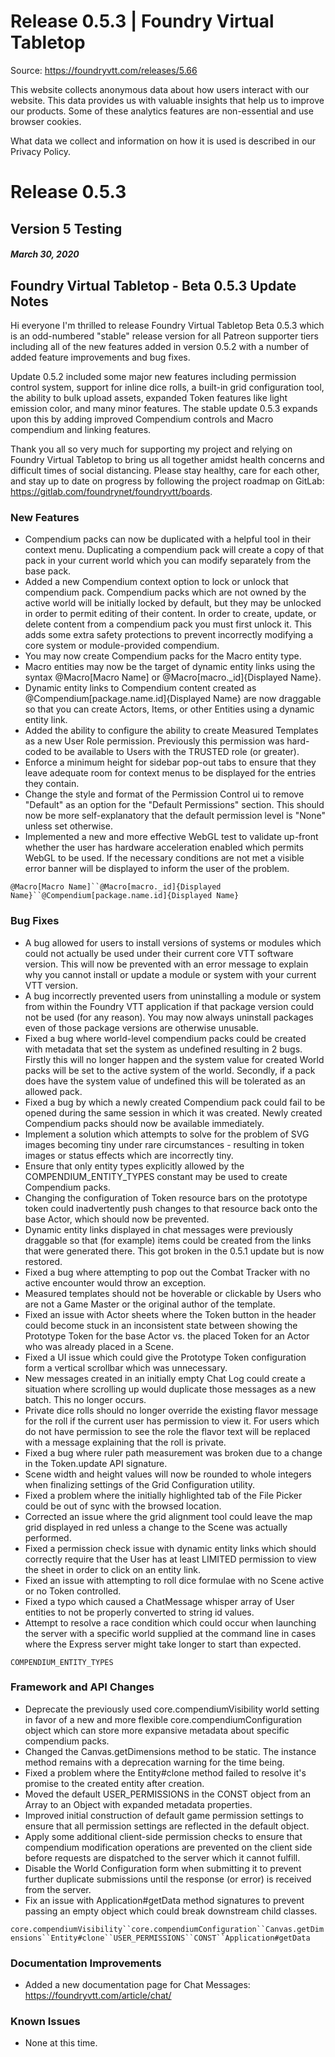 # Release 0.5.3 | Foundry Virtual Tabletop

Source: https://foundryvtt.com/releases/5.66

This website collects anonymous data about how users interact with our website. This data provides us with 
        valuable insights that help us to improve our products. Some of these analytics features are non-essential 
        and use browser cookies.

What data we collect and information on how it is used is described in our 
        Privacy Policy.


# Release 0.5.3


## Version 5 Testing


##### March 30, 2020


## Foundry Virtual Tabletop - Beta 0.5.3 Update Notes

Hi everyone I'm thrilled to release Foundry Virtual Tabletop Beta 0.5.3 which is an odd-numbered "stable" release version for all Patreon supporter tiers including all of the new features added in version 0.5.2 with a number of added feature improvements and bug fixes.

Update 0.5.2 included some major new features including permission control system, support for inline dice rolls, a built-in grid configuration tool, the ability to bulk upload assets, expanded Token features like light emission color, and many minor features. The stable update 0.5.3 expands upon this by adding improved Compendium controls and Macro compendium and linking features.

Thank you all so very much for supporting my project and relying on Foundry Virtual Tabletop to bring us all together amidst health concerns and difficult times of social distancing. Please stay healthy, care for each other, and stay up to date on progress by following the project roadmap on GitLab: https://gitlab.com/foundrynet/foundryvtt/boards.


### New Features

- Compendium packs can now be duplicated with a helpful tool in their context menu. Duplicating a compendium pack will create a copy of that pack in your current world which you can modify separately from the base pack.
- Added a new Compendium context option to lock or unlock that compendium pack. Compendium packs which are not owned by the active world will be initially locked by default, but they may be unlocked in order to permit editing of their content. In order to create, update, or delete content from a compendium pack you must first unlock it. This adds some extra safety protections to prevent incorrectly modifying a core system or module-provided compendium.
- You may now create Compendium packs for the Macro entity type.
- Macro entities may now be the target of dynamic entity links using the syntax @Macro[Macro Name] or @Macro[macro._id]{Displayed Name}.
- Dynamic entity links to Compendium content created as @Compendium[package.name.id]{Displayed Name} are now draggable so that you can create Actors, Items, or other Entities using a dynamic entity link.
- Added the ability to configure the ability to create Measured Templates as a new User Role permission. Previously this permission was hard-coded to be available to Users with the TRUSTED role (or greater).
- Enforce a minimum height for sidebar pop-out tabs to ensure that they leave adequate room for context menus to be displayed for the entries they contain.
- Change the style and format of the Permission Control ui to remove "Default" as an option for the "Default Permissions" section. This should now be more self-explanatory that the default permission level is "None" unless set otherwise.
- Implemented a new and more effective WebGL test to validate up-front whether the user has hardware acceleration enabled which permits WebGL to be used. If the necessary conditions are not met a visible error banner will be displayed to inform the user of the problem.

`@Macro[Macro Name]``@Macro[macro._id]{Displayed Name}``@Compendium[package.name.id]{Displayed Name}`
### Bug Fixes

- A bug allowed for users to install versions of systems or modules which could not actually be used under their current core VTT software version. This will now be prevented with an error message to explain why you cannot install or update a module or system with your current VTT version.
- A bug incorrectly prevented users from uninstalling a module or system from within the Foundry VTT application if that package version could not be used (for any reason). You may now always uninstall packages even of those package versions are otherwise unusable.
- Fixed a bug where world-level compendium packs could be created with metadata that set the system as undefined resulting in 2 bugs. Firstly this will no longer happen and the system value for created World packs will be set to the active system of the world. Secondly, if a pack does have the system value of undefined this will be tolerated as an allowed pack.
- Fixed a bug by which a newly created Compendium pack could fail to be opened during the same session in which it was created. Newly created Compendium packs should now be available immediately.
- Implement a solution which attempts to solve for the problem of SVG images becoming tiny under rare circumstances - resulting in token images or status effects which are incorrectly tiny.
- Ensure that only entity types explicitly allowed by the COMPENDIUM_ENTITY_TYPES constant may be used to create Compendium packs.
- Changing the configuration of Token resource bars on the prototype token could inadvertently push changes to that resource back onto the base Actor, which should now be prevented.
- Dynamic entity links displayed in chat messages were previously draggable so that (for example) items could be created from the links that were generated there. This got broken in the 0.5.1 update but is now restored.
- Fixed a bug where attempting to pop out the Combat Tracker with no active encounter would throw an exception.
- Measured templates should not be hoverable or clickable by Users who are not a Game Master or the original author of the template.
- Fixed an issue with Actor sheets where the Token button in the header could become stuck in an inconsistent state between showing the Prototype Token for the base Actor vs. the placed Token for an Actor who was already placed in a Scene.
- Fixed a UI issue which could give the Prototype Token configuration form a vertical scrollbar which was unnecessary.
- New messages created in an initially empty Chat Log could create a situation where scrolling up would duplicate those messages as a new batch. This no longer occurs.
- Private dice rolls should no longer override the existing flavor message for the roll if the current user has permission to view it. For users which do not have permission to see the role the flavor text will be replaced with a message explaining that the roll is private.
- Fixed a bug where ruler path measurement was broken due to a change in the Token.update API signature.
- Scene width and height values will now be rounded to whole integers when finalizing settings of the Grid Configuration utility.
- Fixed a problem where the initially highlighted tab of the File Picker could be out of sync with the browsed location.
- Corrected an issue where the grid alignment tool could leave the map grid displayed in red unless a change to the Scene was actually performed.
- Fixed a permission check issue with dynamic entity links which should correctly require that the User has at least LIMITED permission to view the sheet in order to click on an entity link.
- Fixed an issue with attempting to roll dice formulae with no Scene active or no Token controlled.
- Fixed a typo which caused a ChatMessage whisper array of User entities to not be properly converted to string id values.
- Attempt to resolve a race condition which could occur when launching the server with a specific world supplied at the command line in cases where the Express server might take longer to start than expected.

`COMPENDIUM_ENTITY_TYPES`
### Framework and API Changes

- Deprecate the previously used core.compendiumVisibility world setting in favor of a new and more flexible core.compendiumConfiguration object which can store more expansive metadata about specific compendium packs.
- Changed the Canvas.getDimensions method to be static. The instance method remains with a deprecation warning for the time being.
- Fixed a problem where the Entity#clone method failed to resolve it's promise to the created entity after creation.
- Moved the default USER_PERMISSIONS in the CONST object from an Array to an Object with expanded metadata properties.
- Improved initial construction of default game permission settings to ensure that all permission settings are reflected in the default object.
- Apply some additional client-side permission checks to ensure that compendium modification operations are prevented on the client side before requests are dispatched to the server which it cannot fulfill.
- Disable the World Configuration form when submitting it to prevent further duplicate submissions until the response (or error) is received from the server.
- Fix an issue with Application#getData method signatures to prevent passing an empty object which could break downstream child classes.

`core.compendiumVisibility``core.compendiumConfiguration``Canvas.getDimensions``Entity#clone``USER_PERMISSIONS``CONST``Application#getData`
### Documentation Improvements

- Added a new documentation page for Chat Messages: https://foundryvtt.com/article/chat/


### Known Issues

- None at this time.

